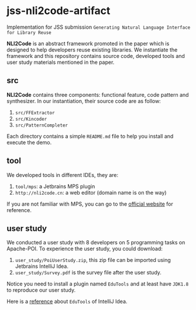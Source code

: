 # jss-nli2code-artifact
Implementation for JSS submission `Generating Natural Language Interface for Library Reuse`

**NLI2Code** is an abstract framework promoted in the paper which is designed to help developers reuse existing libraries.
We instantiate the framework and this repository contains source code, developed tools and user study materials mentioned in the paper.

## src
**NLI2Code** contains three components: functional feature, code pattern and synthesizer. In our instantiation, their source code are as follow:

1. `src/FFExtractor`
2. `src/Kincoder`
3. `src/PatternCompleter`

Each directory contains a simple `README.md` file to help you install and execute the demo.

## tool
We developed tools in different IDEs, they are:

1. `tool/mps`: a Jetbrains MPS plugin
2. `http://nli2code.cn`: a web editor (domain name is on the way)

If you are not familiar with MPS, you can go to the [official website](https://www.jetbrains.com/mps/) for reference.

## user study
We conducted a user study with 8 developers on 5 programming tasks on Apache-POI. To experience the user study, you could download:

1. `user_study/PoiUserStudy.zip`, this zip file can be imported using Jetbrains IntelliJ Idea.
2. `user_study/Survey.pdf` is the survey file after the user study.

Notice you need to install a plugin named `EduTools` and at least have `JDK1.8` to reproduce our user study.

Here is a [reference](https://www.jetbrains.com/help/education/install-edutools-plugin.html) about `EduTools` of IntelliJ Idea. 

